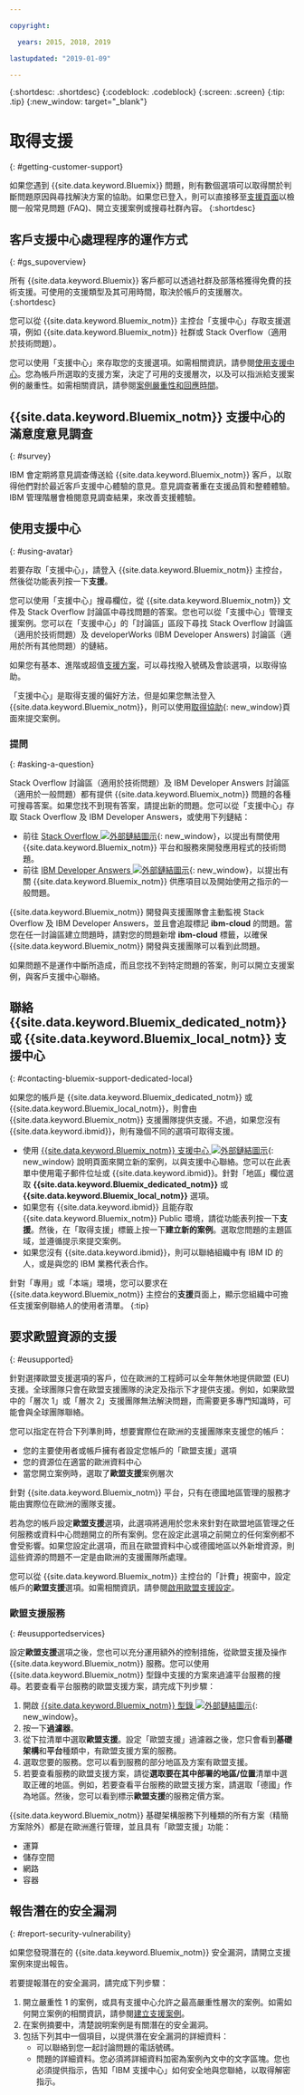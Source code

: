 ```yaml
---

copyright:

  years: 2015, 2018, 2019 

lastupdated: "2019-01-09"

---
```


{:shortdesc: .shortdesc}
{:codeblock: .codeblock}
{:screen: .screen}
{:tip: .tip}
{:new_window: target="_blank"}

# 取得支援
{: #getting-customer-support}

如果您遇到 {{site.data.keyword.Bluemix}} 問題，則有數個選項可以取得關於判斷問題原因與尋找解決方案的協助。如果您已登入，則可以直接移至[支援頁面](https://{DomainName}/unifiedsupport/supportcenter)以檢閱一般常見問題 (FAQ)、開立支援案例或搜尋社群內容。
{:shortdesc}

## 客戶支援中心處理程序的運作方式
{: #gs_supoverview}

所有 {{site.data.keyword.Bluemix}} 客戶都可以透過社群及部落格獲得免費的技術支援。可使用的支援類型及其可用時間，取決於帳戶的支援層次。
{:shortdesc}

您可以從 {{site.data.keyword.Bluemix_notm}} 主控台「支援中心」存取支援選項，例如 {{site.data.keyword.Bluemix_notm}} 社群或 Stack Overflow（適用於技術問題）。

您可以使用「支援中心」來存取您的支援選項。如需相關資訊，請參閱[使用支援中心](/docs/get-support/howtogetsupport.html#using-avatar)。您為帳戶所選取的支援方案，決定了可用的支援層次，以及可以指派給支援案例的嚴重性。如需相關資訊，請參閱[案例嚴重性和回應時間](/docs/get-support/ticketweight.html#support-ticket-severity)。

## {{site.data.keyword.Bluemix_notm}} 支援中心的滿意度意見調查  
{: #survey}

IBM 會定期將意見調查傳送給 {{site.data.keyword.Bluemix_notm}} 客戶，以取得他們對於最近客戶支援中心體驗的意見。意見調查著重在支援品質和整體體驗。IBM 管理階層會檢閱意見調查結果，來改善支援體驗。

## 使用支援中心
{: #using-avatar}

若要存取「支援中心」，請登入 {{site.data.keyword.Bluemix_notm}} 主控台，然後從功能表列按一下**支援**。  

您可以使用「支援中心」搜尋欄位，從 {{site.data.keyword.Bluemix_notm}} 文件及 Stack Overflow 討論區中尋找問題的答案。您也可以從「支援中心」管理支援案例。您可以在「支援中心」的「討論區」區段下尋找 Stack Overflow 討論區（適用於技術問題）及 developerWorks (IBM Developer Answers) 討論區（適用於所有其他問題）的鏈結。  

如果您有基本、進階或超值[支援方案](/docs/get-support/index.html)，可以尋找撥入號碼及會談選項，以取得協助。

「支援中心」是取得支援的偏好方法，但是如果您無法登入 {{site.data.keyword.Bluemix_notm}}，則可以使用[取得協助](http://www.ibm.biz/bluemixsupport){: new_window}頁面來提交案例。

### 提問
{: #asking-a-question}

Stack Overflow 討論區（適用於技術問題）及 IBM Developer Answers 討論區（適用於一般問題）都有提供 {{site.data.keyword.Bluemix_notm}} 問題的各種可搜尋答案。如果您找不到現有答案，請提出新的問題。您可以從「支援中心」存取 Stack Overflow 及 IBM Developer Answers，或使用下列鏈結：

  * 前往 [Stack Overflow ![外部鏈結圖示](../icons/launch-glyph.svg "外部鏈結圖示")](http://stackoverflow.com/questions/tagged/ibm-bluemix){: new_window}，以提出有關使用 {{site.data.keyword.Bluemix_notm}} 平台和服務來開發應用程式的技術問題。
  * 前往 [IBM Developer Answers ![外部鏈結圖示](../icons/launch-glyph.svg "外部鏈結圖示")](https://developer.ibm.com/answers/smart-spaces/12/bluemix.html){: new_window}，以提出有關 {{site.data.keyword.Bluemix_notm}} 供應項目以及開始使用之指示的一般問題。

{{site.data.keyword.Bluemix_notm}} 開發與支援團隊會主動監視 Stack Overflow 及 IBM Developer Answers，並且會追蹤標記 **ibm-cloud** 的問題。當您在任一討論區建立問題時，請對您的問題新增 **ibm-cloud** 標籤，以確保 {{site.data.keyword.Bluemix_notm}} 開發與支援團隊可以看到此問題。

如果問題不是運作中斷所造成，而且您找不到特定問題的答案，則可以開立支援案例，與客戶支援中心聯絡。 

## 聯絡 {{site.data.keyword.Bluemix_dedicated_notm}} 或 {{site.data.keyword.Bluemix_local_notm}} 支援中心
{: #contacting-bluemix-support-dedicated-local}

如果您的帳戶是 {{site.data.keyword.Bluemix_dedicated_notm}} 或 {{site.data.keyword.Bluemix_local_notm}}，則會由 {{site.data.keyword.Bluemix_notm}} 支援團隊提供支援。不過，如果您沒有 {{site.data.keyword.ibmid}}，則有幾個不同的選項可取得支援。

* 使用 [{{site.data.keyword.Bluemix_notm}} 支援中心 ![外部鏈結圖示](../icons/launch-glyph.svg)](https://{DomainName}/unifiedsupport/supportcenter){: new_window} 說明頁面來開立新的案例，以與支援中心聯絡。您可以在此表單中使用電子郵件位址或 {{site.data.keyword.ibmid}}。針對「地區」欄位選取 **{{site.data.keyword.Bluemix_dedicated_notm}}** 或 **{{site.data.keyword.Bluemix_local_notm}}** 選項。
* 如果您有 {{site.data.keyword.ibmid}} 且能存取 {{site.data.keyword.Bluemix_notm}} Public 環境，請從功能表列按一下**支援**。然後，在「取得支援」標籤上按一下**建立新的案例**。選取您問題的主題區域，並遵循提示來提交案例。
* 如果您沒有 {{site.data.keyword.ibmid}}，則可以聯絡組織中有 IBM ID 的人，或是與您的 IBM 業務代表合作。

針對「專用」或「本端」環境，您可以要求在 {{site.data.keyword.Bluemix_notm}} 主控台的**支援**頁面上，顯示您組織中可擔任支援案例聯絡人的使用者清單。
  {:tip}

## 要求歐盟資源的支援
{: #eusupported}

針對選擇歐盟支援選項的客戶，位在歐洲的工程師可以全年無休地提供歐盟 (EU) 支援。全球團隊只會在歐盟支援團隊的決定及指示下才提供支援。例如，如果歐盟中的「層次 1」或「層次 2」支援團隊無法解決問題，而需要更多專門知識時，可能會與全球團隊聯絡。

您可以指定在符合下列準則時，想要實際位在歐洲的支援團隊來支援您的帳戶：
  * 您的主要使用者或帳戶擁有者設定您帳戶的「歐盟支援」選項
  * 您的資源位在適當的歐洲資料中心
  * 當您開立案例時，選取了**歐盟支援**案例層次

針對 {{site.data.keyword.Bluemix_notm}} 平台，只有在德國地區管理的服務才能由實際位在歐洲的團隊支援。  

若為您的帳戶設定**歐盟支援**選項，此選項將適用於您未來針對在歐盟地區管理之任何服務或資料中心問題開立的所有案例。您在設定此選項之前開立的任何案例都不會受影響。如果您設定此選項，而且在歐盟資料中心或德國地區以外新增資源，則這些資源的問題不一定是由歐洲的支援團隊所處理。

您可以從 {{site.data.keyword.Bluemix_notm}} 主控台的「計費」視窗中，設定帳戶的**歐盟支援**選項。如需相關資訊，請參閱[啟用歐盟支援設定](/docs/account/eu_hipaa_supported.html#eu-hipaa-supoorted)。

### 歐盟支援服務
{: #eusupportedservices}

設定**歐盟支援**選項之後，您也可以充分運用額外的控制措施，從歐盟支援及操作 {{site.data.keyword.Bluemix_notm}} 服務。您可以使用 {{site.data.keyword.Bluemix_notm}} 型錄中支援的方案來過濾平台服務的搜尋。若要查看平台服務的歐盟支援方案，請完成下列步驟：
  1. 開啟 [{{site.data.keyword.Bluemix_notm}} 型錄 ![外部鏈結圖示](../icons/launch-glyph.svg "外部鏈結圖示")](https://{DomainName}/catalog/){: new_window}。
  2. 按一下**過濾器**。
  3. 從下拉清單中選取**歐盟支援**。設定「歐盟支援」過濾器之後，您只會看到**基礎架構**和**平台**種類中，有歐盟支援方案的服務。
  4. 選取您要的服務。您可以看到服務的部分地區及方案有歐盟支援。
  5. 若要查看服務的歐盟支援方案，請從**選取要在其中部署的地區/位置**清單中選取正確的地區。例如，若要查看平台服務的歐盟支援方案，請選取「德國」作為地區。然後，您可以看到標示**歐盟支援**的服務定價方案。

{{site.data.keyword.Bluemix_notm}} 基礎架構服務下列種類的所有方案（精簡方案除外）都是在歐洲進行管理，並且具有「歐盟支援」功能：

  * 運算
  * 儲存空間
  * 網路
  * 容器


## 報告潛在的安全漏洞
{: #report-security-vulnerability}

如果您發現潛在的 {{site.data.keyword.Bluemix_notm}} 安全漏洞，請開立支援案例來提出報告。

若要提報潛在的安全漏洞，請完成下列步驟：
1. 開立嚴重性 1 的案例，或具有支援中心允許之最高嚴重性層次的案例。如需如何開立案例的相關資訊，請參閱[建立支援案例](/docs/get-support/opencase.html#open-case)。
2. 在案例摘要中，清楚說明案例是有關潛在的安全漏洞。
3. 包括下列其中一個項目，以提供潛在安全漏洞的詳細資料：
    * 可以聯絡到您一起討論問題的電話號碼。
    * 問題的詳細資料。您必須將詳細資料加密為案例內文中的文字區塊。您也必須提供指示，告知「IBM 支援中心」如何安全地與您聯絡，以取得解密指示。

